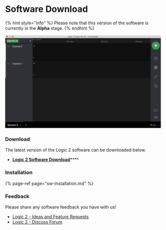 # Software Download

{% hint style="info" %}
Please note that this version of the software is currently in the **Alpha** stage.
{% endhint %}

![](../.gitbook/assets/screen-shot-2020-09-03-at-6.52.16-pm%20%286%29%20%282%29%20%285%29.png)

### Download

The latest version of the Logic 2 software can be downloaded below.

* [**Logic 2 Software Download**](https://ideas.saleae.com/f/changelog/)\*\*\*\*

### Installation

{% page-ref page="sw-installation.md" %}

### **Feedback**

Please share any software feedback you have with us!

* [Logic 2 - Ideas and Feature Requests](https://ideas.saleae.com/)
* [Logic 2 - Discuss Forum](https://discuss.saleae.com/)



